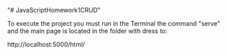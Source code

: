 "# JavaScriptHomework1CRUD" 

To execute the project you must run in the Terminal the command "serve" and the main page is located in the folder with dress to:

http://localhost:5000/html/